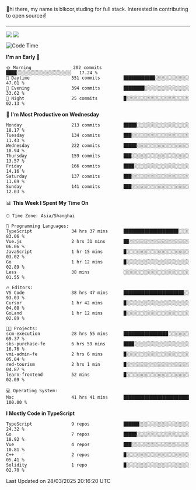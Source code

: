 👋hi there, my name is blkcor,studing for full stack.
Interested in contributing to open source✌️

<hr/>

![](https://github-readme-stats.vercel.app/api?username=blkcor)
<a href="https://github.com/blkcor/github-readme-stats">
    <img align="left" src="https://github-readme-stats.vercel.app/api/top-langs/?username=blkcor&hide=jupyter%20notebook,shaderlab,tex,c%23&langs_count=9" />
</a>


<!--START_SECTION:waka-->
![Code Time](http://img.shields.io/badge/Code%20Time-1%2C925%20hrs%202%20mins-blue)

**I'm an Early 🐤** 

```text
🌞 Morning                202 commits         ████░░░░░░░░░░░░░░░░░░░░░   17.24 % 
🌆 Daytime                551 commits         ████████████░░░░░░░░░░░░░   47.01 % 
🌃 Evening                394 commits         ████████░░░░░░░░░░░░░░░░░   33.62 % 
🌙 Night                  25 commits          █░░░░░░░░░░░░░░░░░░░░░░░░   02.13 % 
```
📅 **I'm Most Productive on Wednesday** 

```text
Monday                   213 commits         █████░░░░░░░░░░░░░░░░░░░░   18.17 % 
Tuesday                  134 commits         ███░░░░░░░░░░░░░░░░░░░░░░   11.43 % 
Wednesday                222 commits         █████░░░░░░░░░░░░░░░░░░░░   18.94 % 
Thursday                 159 commits         ███░░░░░░░░░░░░░░░░░░░░░░   13.57 % 
Friday                   166 commits         ████░░░░░░░░░░░░░░░░░░░░░   14.16 % 
Saturday                 137 commits         ███░░░░░░░░░░░░░░░░░░░░░░   11.69 % 
Sunday                   141 commits         ███░░░░░░░░░░░░░░░░░░░░░░   12.03 % 
```


📊 **This Week I Spent My Time On** 

```text
🕑︎ Time Zone: Asia/Shanghai

💬 Programming Languages: 
TypeScript               34 hrs 37 mins      █████████████████████░░░░   83.06 % 
Vue.js                   2 hrs 31 mins       ██░░░░░░░░░░░░░░░░░░░░░░░   06.06 % 
JavaScript               1 hr 15 mins        █░░░░░░░░░░░░░░░░░░░░░░░░   03.02 % 
Go                       1 hr 12 mins        █░░░░░░░░░░░░░░░░░░░░░░░░   02.89 % 
Less                     38 mins             ░░░░░░░░░░░░░░░░░░░░░░░░░   01.55 % 

🔥 Editors: 
VS Code                  38 hrs 47 mins      ███████████████████████░░   93.03 % 
Cursor                   1 hr 42 mins        █░░░░░░░░░░░░░░░░░░░░░░░░   04.08 % 
GoLand                   1 hr 12 mins        █░░░░░░░░░░░░░░░░░░░░░░░░   02.89 % 

🐱‍💻 Projects: 
scm-execution            28 hrs 55 mins      █████████████████░░░░░░░░   69.37 % 
sbs-purchase-fe          6 hrs 59 mins       ████░░░░░░░░░░░░░░░░░░░░░   16.76 % 
vmi-admin-fe             2 hrs 6 mins        █░░░░░░░░░░░░░░░░░░░░░░░░   05.04 % 
red-tourism              2 hrs 1 min         █░░░░░░░░░░░░░░░░░░░░░░░░   04.87 % 
learn-frontend           52 mins             █░░░░░░░░░░░░░░░░░░░░░░░░   02.09 % 

💻 Operating System: 
Mac                      41 hrs 41 mins      █████████████████████████   100.00 % 
```

**I Mostly Code in TypeScript** 

```text
TypeScript               9 repos             ██████░░░░░░░░░░░░░░░░░░░   24.32 % 
Go                       7 repos             █████░░░░░░░░░░░░░░░░░░░░   18.92 % 
Vue                      4 repos             ███░░░░░░░░░░░░░░░░░░░░░░   10.81 % 
C++                      2 repos             █░░░░░░░░░░░░░░░░░░░░░░░░   05.41 % 
Solidity                 1 repo              █░░░░░░░░░░░░░░░░░░░░░░░░   02.70 % 
```




 Last Updated on 28/03/2025 20:16:20 UTC
<!--END_SECTION:waka-->


